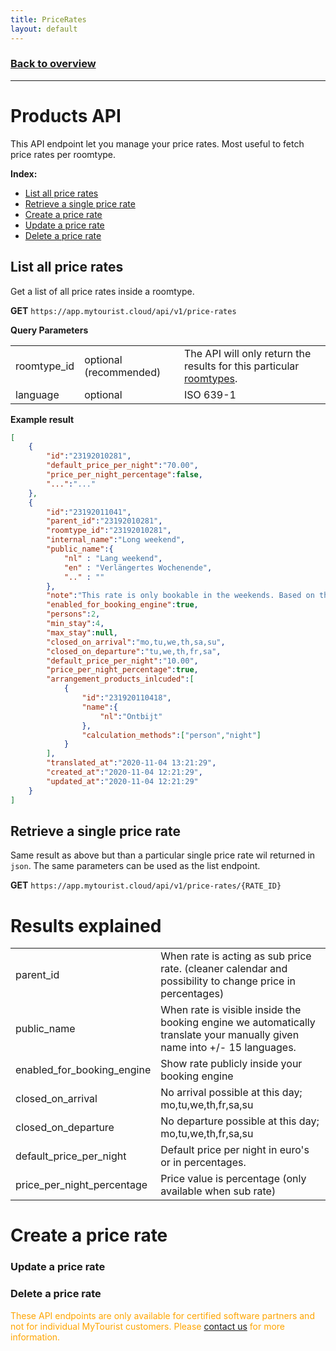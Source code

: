 ```yaml
---
title: PriceRates
layout: default
---
```

### [Back to overview](index.html#api-endpoints)
---
# Products API
This API endpoint let you manage your price rates. Most useful to fetch price rates per roomtype.

**Index:** 
- [List all price rates](#list-all-price-rates)
- [Retrieve a single price rate](#retrieve-a-single-price-rate)
- [Create a price rate](#create-a-price-rate)
- [Update a price rate](#create-a-price-rate)
- [Delete a price rate](#create-a-price-rate)

## List all price rates
Get a list of all price rates inside a roomtype.

**GET** `https://app.mytourist.cloud/api/v1/price-rates`

**Query Parameters**
<table>
    <tr><td>roomtype_id</td><td>optional (recommended)</td><td>The API will only return the results for this particular <a href="roomtypes.html">roomtypes</a>.</td></tr>
    <tr><td>language</td><td>optional</td><td>ISO 639-1</td></tr>
</table>

**Example result**
```json
[
    {
        "id":"23192010281",
        "default_price_per_night":"70.00",
        "price_per_night_percentage":false,
        "...":"..."
    },
    {
        "id":"23192011041",
        "parent_id":"23192010281",
        "roomtype_id":"23192010281",
        "internal_name":"Long weekend",
        "public_name":{
            "nl" : "Lang weekend",
            "en" : "Verlängertes Wochenende",
            ".." : ""
        },
        "note":"This rate is only bookable in the weekends. Based on the main price with -10%",
        "enabled_for_booking_engine":true,  
        "persons":2,                        
        "min_stay":4,
        "max_stay":null,
        "closed_on_arrival":"mo,tu,we,th,sa,su",
        "closed_on_departure":"tu,we,th,fr,sa",
        "default_price_per_night":"10.00", 
        "price_per_night_percentage":true,
        "arrangement_products_inlcuded":[
            {
                "id":"231920110418",
                "name":{
                    "nl":"Ontbijt"
                },
                "calculation_methods":["person","night"]
            }
        ],
        "translated_at":"2020-11-04 13:21:29",
        "created_at":"2020-11-04 12:21:29",
        "updated_at":"2020-11-04 12:21:29"
    }
]
```

## Retrieve a single price rate
Same result as above but than a particular single price rate wil returned in `json`. The same parameters can be used as the list endpoint.

**GET** `https://app.mytourist.cloud/api/v1/price-rates/{RATE_ID}`

# Results explained
<table>
    <tr><td>parent_id</td><td>When rate is acting as sub price rate. (cleaner calendar and possibility to change price in percentages)</td></tr>
    <tr><td>public_name</td><td>When rate is visible inside the booking engine we automatically translate your manually given name into +/- 15 languages.</td></tr>
    <tr><td>enabled_for_booking_engine</td><td>Show rate publicly inside your booking engine</td></tr>
    <tr><td>closed_on_arrival</td><td>No arrival possible at this day; mo,tu,we,th,fr,sa,su</td></tr>
    <tr><td>closed_on_departure</td><td>No departure possible at this day; mo,tu,we,th,fr,sa,su</td></tr>
    <tr><td>default_price_per_night</td><td>Default price per night in euro's or in percentages.</td></tr>
    <tr><td>price_per_night_percentage</td><td>Price value is percentage (only available when sub rate)</td></tr>
</table>

# Create a price rate
### Update a price rate
### Delete a price rate

<span style="color:orange">These API endpoints are only available for certified software partners and not for individual MyTourist customers. Please <a href="https://mytourist.cloud" target="_blank">contact us</a> for more information.</span>